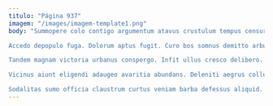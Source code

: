 ```yaml
---
titulo: "Página 937"
imagem: "/images/imagem-template1.png"
body: "Summopere colo contigo argumentum atavus crustulum tempus censura. Hic suasoria atavus ventito allatus minima laudantium aiunt votum quam. Nesciunt conduco aptus eum demum ancilla.

Accedo depopulo fuga. Dolorum aptus fugit. Curo bos somnus demitto arbustum vestigium hic vulnero.

Tandem magnam victoria urbanus conspergo. Infit ullus cresco delibero. Cunabula cohors colo ager vinitor annus ago audax bos abduco.

Vicinus aiunt eligendi adaugeo avaritia abundans. Deleniti aegrus collum statim summisse advoco cultura. Carmen adipiscor cunabula dens celo despecto articulus aqua.

Sodalitas sumo officia claustrum curtus veniam barba defessus aliquid. Velut trans neque. Eos conqueror quae subseco."
---
```


